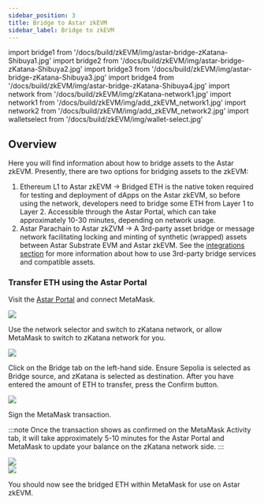 ```yaml
---
sidebar_position: 3
title: Bridge to Astar zkEVM
sidebar_label: Bridge to zkEVM
---
```


import bridge1 from '/docs/build/zkEVM/img/astar-bridge-zKatana-Shibuya1.jpg'
import bridge2 from '/docs/build/zkEVM/img/astar-bridge-zKatana-Shibuya2.jpg'
import bridge3 from '/docs/build/zkEVM/img/astar-bridge-zKatana-Shibuya3.jpg'
import bridge4 from '/docs/build/zkEVM/img/astar-bridge-zKatana-Shibuya4.jpg'
import network from '/docs/build/zkEVM/img/zKatana-network1.jpg'
import network1 from '/docs/build/zkEVM/img/add_zkEVM_network1.jpg'
import network2 from '/docs/build/zkEVM/img/add_zkEVM_network2.jpg'
import walletselect from '/docs/build/zkEVM/img/wallet-select.jpg'

## Overview

Here you will find information about how to bridge assets to the Astar zkEVM. Presently, there are two options for bridging assets to the zkEVM: 

1. Ethereum L1 to Astar zkEVM -> Bridged ETH is the native token required for testing and deployment of dApps on the Astar zkEVM, so before using the network, developers need to bridge some ETH from Layer 1 to Layer 2. Accessible through the Astar Portal, which can take approximately 10-30 minutes, depending on network usage.
2. Astar Parachain to Astar zkZVM -> A 3rd-party asset bridge or message network facilitating locking and minting of synthetic (wrapped) assets between Astar Substrate EVM and Astar zkEVM. See the [integrations section](/docs/build/zkEVM/integrations/bridges-relays/) for more information about how to use 3rd-party bridge services and compatible assets.

### Transfer ETH using the Astar Portal

Visit the [Astar Portal](https://portal.astar.network) and connect MetaMask. 


<div style={{textAlign: 'center'}}>
  <img src={walletselect} style={{width: 400}} />
  </div>


Use the network selector and switch to zKatana network, or allow MetaMask to switch to zKatana network for you.


<div style={{textAlign: 'center'}}>
  <img src={network} style={{width: 400}} />
  </div>


Click on the Bridge tab on the left-hand side. Ensure Sepolia is selected as Bridge source, and zKatana is selected as destination. After you have entered the amount of ETH to transfer, press the Confirm button. 


<div style={{textAlign: 'center'}}>
  <img src={bridge2} style={{width: 1000}} />
  </div>


Sign the MetaMask transaction. 

:::note
Once the transaction shows as confirmed on the MetaMask Activity tab, it will take approximately 5-10 minutes for the Astar Portal and MetaMask to update your balance on the zKatana network side.
:::


<div style={{textAlign: 'center'}}>
  <img src={bridge3} caption="Confirming" style={{width: 1000}} />
  </div>
<div style={{textAlign: 'center'}}>
  <img src={bridge4} caption="Confirmed" style={{width: 1000}} />
  </div>


  You should now see the bridged ETH within MetaMask for use on Astar zkEVM.